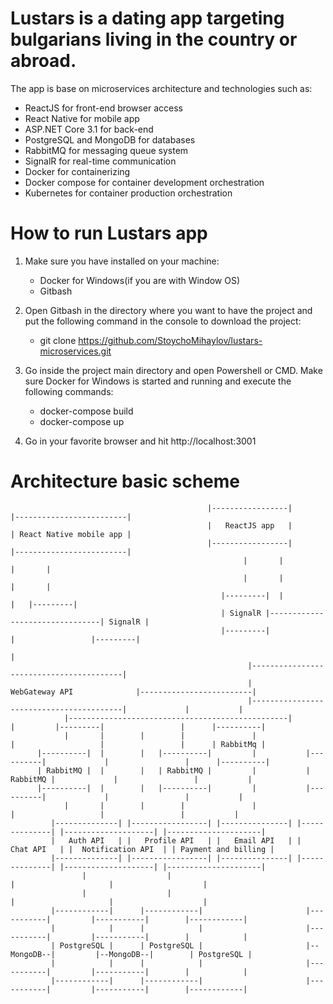 # Lustars is a dating app targeting bulgarians living in the country or abroad. 
The app is base on microservices architecture and technologies such as: 
  - ReactJS for front-end browser access
  - React Native for mobile app
  - ASP.NET Core 3.1 for back-end 
  - PostgreSQL and MongoDB for databases
  - RabbitMQ for messaging queue system
  - SignalR for real-time communication
  - Docker for containerizing
  - Docker compose for container development orchestration
  - Kubernetes for container production orchestration

# How to run Lustars app
1. Make sure you have installed on your machine: 
    - Docker for Windows(if you are with Window OS)
    - Gitbash

2. Open Gitbash in the directory where you want to have the project and put the following command in the console to download the project:
    - git clone https://github.com/StoychoMihaylov/lustars-microservices.git

3. Go inside the project main directory and open Powershell or CMD. Make sure Docker for Windows is started and running and execute the following commands:
    - docker-compose build
    - docker-compose up
    
4. Go in your favorite browser and hit http://localhost:3001




# Architecture basic scheme
                                                |-----------------|                  |-------------------------|
                                                |   ReactJS app   |                  | React Native mobile app |
                                                |-----------------|                  |-------------------------|
                                                        |       |                         |       |
                                                        |       |                         |       |
                                                   |---------|  |                         |   |---------|
                                                   | SignalR |--------------------------------| SignalR |
                                                   |---------|              |                 |---------|
                                                                            |
                                                         |-----------------------------------------|
                                                         |             WebGateway API              |-------------------------|
                                                         |-----------------------------------------|             |           |  
                |-------------------------------------------------|        |         |---------|                 |      |----------|
                |       |        |        |               |                |                   |                 |      | RabbitMq |
          |----------|  |        |   |----------|         |           |----------|             |                 |      |----------|
          | RabbitMQ |  |        |   | RabbitMQ |         |           | RabbitMQ |             |                 |           |
          |----------|  |        |   |----------|         |           |----------|             |                 |           |
                |       |        |        |               |                |                   |                 |           |
             |--------------| |-----------------| |---------------| |--------------| |--------------------| |---------------------|
             |   Auth API   | |   Profile API   | |   Email API   | |   Chat API   | |  Notification API  | | Payment and billing |
             |--------------| |-----------------| |---------------| |--------------| |--------------------| |---------------------|
                    |                  |                                    |                     |                    |
                    |                  |                                    |                     |                    |
             |------------|      |------------|                       |-----------|         |-----------|        |------------|
             |            |      |            |                       |-----------|         |-----------|        |            |
             | PostgreSQL |      | PostgreSQL |                       |--MongoDB--|         |--MongoDB--|        | PostgreSQL |
             |            |      |            |                       |-----------|         |-----------|        |            |
             |------------|      |------------|                       |-----------|         |-----------|        |------------|
